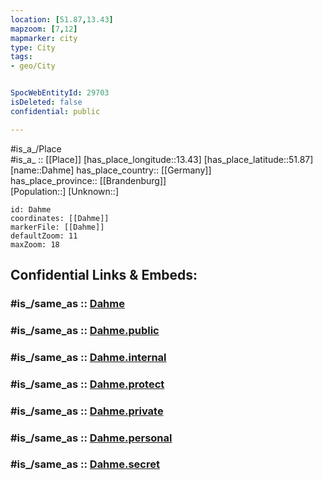 ```yaml
---
location: [51.87,13.43] 
mapzoom: [7,12] 
mapmarker: city 
type: City
tags:
- geo/City


SpocWebEntityId: 29703
isDeleted: false
confidential: public

---
```

#is_a_/Place  
#is_a_ :: [[Place]] 
[has_place_longitude::13.43] 
[has_place_latitude::51.87] 
[name::Dahme] 
has_place_country:: [[Germany]]  
has_place_province:: [[Brandenburg]]  
[Population::] 
[Unknown::] 


```leaflet
id: Dahme
coordinates: [[Dahme]] 
markerFile: [[Dahme]] 
defaultZoom: 11 
maxZoom: 18
```


## Confidential Links & Embeds: 

### #is_/same_as :: [Dahme](/_Standards/Earth/Continent/Europe/Europe~Central/Germany/Germany~East/Brandenburg/counties~Brandenburg/Teltow~Fläming/cities~Teltow~Fläming/Dahme~Mark/boroughs~Dahme~Mark/Dahme.md) 

### #is_/same_as :: [Dahme.public](/_public/Earth/Continent/Europe/Europe~Central/Germany/Germany~East/Brandenburg/counties~Brandenburg/Teltow~Fläming/cities~Teltow~Fläming/Dahme~Mark/boroughs~Dahme~Mark/Dahme.public.md) 

### #is_/same_as :: [Dahme.internal](/_internal/Earth/Continent/Europe/Europe~Central/Germany/Germany~East/Brandenburg/counties~Brandenburg/Teltow~Fläming/cities~Teltow~Fläming/Dahme~Mark/boroughs~Dahme~Mark/Dahme.internal.md) 

### #is_/same_as :: [Dahme.protect](/_protect/Earth/Continent/Europe/Europe~Central/Germany/Germany~East/Brandenburg/counties~Brandenburg/Teltow~Fläming/cities~Teltow~Fläming/Dahme~Mark/boroughs~Dahme~Mark/Dahme.protect.md) 

### #is_/same_as :: [Dahme.private](/_private/Earth/Continent/Europe/Europe~Central/Germany/Germany~East/Brandenburg/counties~Brandenburg/Teltow~Fläming/cities~Teltow~Fläming/Dahme~Mark/boroughs~Dahme~Mark/Dahme.private.md) 

### #is_/same_as :: [Dahme.personal](/_personal/Earth/Continent/Europe/Europe~Central/Germany/Germany~East/Brandenburg/counties~Brandenburg/Teltow~Fläming/cities~Teltow~Fläming/Dahme~Mark/boroughs~Dahme~Mark/Dahme.personal.md) 

### #is_/same_as :: [Dahme.secret](/_secret/Earth/Continent/Europe/Europe~Central/Germany/Germany~East/Brandenburg/counties~Brandenburg/Teltow~Fläming/cities~Teltow~Fläming/Dahme~Mark/boroughs~Dahme~Mark/Dahme.secret.md)

